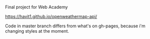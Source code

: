 Final project for Web Academy

https://havit1.github.io/openweathermap-api/

Code in master branch differs from what's on gh-pages, because i'm changing styles at the moment.
